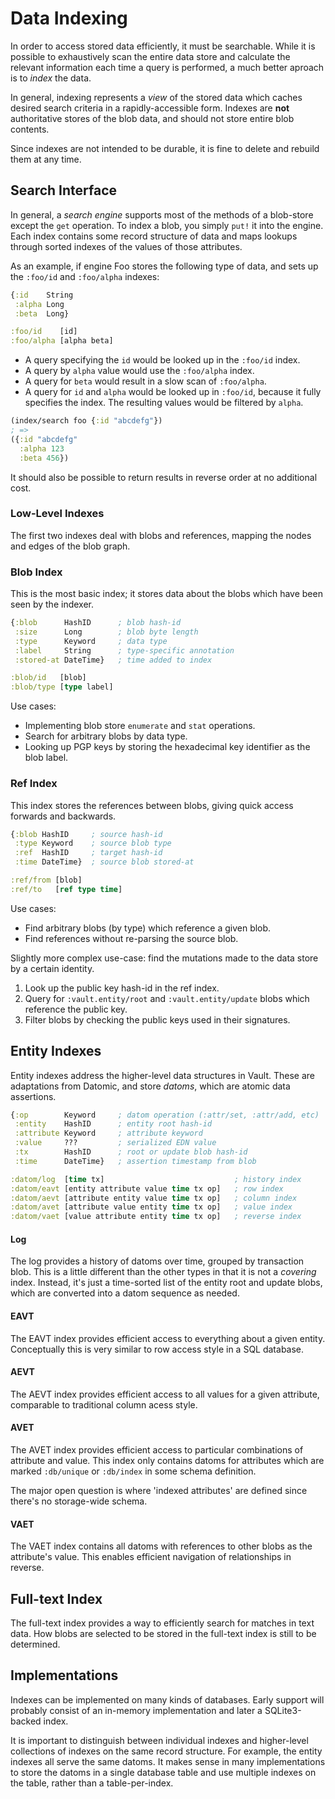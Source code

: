 Data Indexing
=============

In order to access stored data efficiently, it must be searchable. While it is
possible to exhaustively scan the entire data store and calculate the relevant
information each time a query is performed, a much better aproach is to _index_
the data.

In general, indexing represents a _view_ of the stored data which caches
desired search criteria in a rapidly-accessible form. Indexes are **not**
authoritative stores of the blob data, and should not store entire blob
contents.

Since indexes are not intended to be durable, it is fine to delete and rebuild
them at any time.

## Search Interface

In general, a _search engine_ supports most of the methods of a blob-store
except the `get` operation. To index a blob, you simply `put!` it into the
engine. Each index contains some record structure of data and maps lookups
through sorted indexes of the values of those attributes.

As an example, if engine Foo stores the following type of data, and sets up
the `:foo/id` and `:foo/alpha` indexes:

```clojure
{:id    String
 :alpha Long
 :beta  Long}

:foo/id    [id]
:foo/alpha [alpha beta]
```

- A query specifying the `id` would be looked up in the `:foo/id` index.
- A query by `alpha` value would use the `:foo/alpha` index.
- A query for `beta` would result in a slow scan of `:foo/alpha`.
- A query for `id` and `alpha` would be looked up in `:foo/id`, because it
  fully specifies the index. The resulting values would be filtered by `alpha`.

```clojure
(index/search foo {:id "abcdefg"})
; =>
({:id "abcdefg"
  :alpha 123
  :beta 456})
```

It should also be possible to return results in reverse order at no additional
cost.

### Low-Level Indexes

The first two indexes deal with blobs and references, mapping the nodes and
edges of the blob graph.

### Blob Index

This is the most basic index; it stores data about the blobs which have been
seen by the indexer.

```clojure
{:blob      HashID      ; blob hash-id
 :size      Long        ; blob byte length
 :type      Keyword     ; data type
 :label     String      ; type-specific annotation
 :stored-at DateTime}   ; time added to index

:blob/id   [blob]
:blob/type [type label]
```

Use cases:
- Implementing blob store `enumerate` and `stat` operations.
- Search for arbitrary blobs by data type.
- Looking up PGP keys by storing the hexadecimal key identifier as the blob
  label.

### Ref Index

This index stores the references between blobs, giving quick access forwards
and backwards.

```clojure
{:blob HashID     ; source hash-id
 :type Keyword    ; source blob type
 :ref  HashID     ; target hash-id
 :time DateTime}  ; source blob stored-at

:ref/from [blob]
:ref/to   [ref type time]
```

Use cases:
- Find arbitrary blobs (by type) which reference a given blob.
- Find references without re-parsing the source blob.

Slightly more complex use-case: find the mutations made to the data store by a
certain identity.
1. Look up the public key hash-id in the ref index.
2. Query for `:vault.entity/root` and `:vault.entity/update` blobs which
   reference the public key.
3. Filter blobs by checking the public keys used in their signatures.

## Entity Indexes

Entity indexes address the higher-level data structures in Vault. These are
adaptations from Datomic, and store _datoms_, which are atomic data assertions.

```clojure
{:op        Keyword     ; datom operation (:attr/set, :attr/add, etc)
 :entity    HashID      ; entity root hash-id
 :attribute Keyword     ; attribute keyword
 :value     ???         ; serialized EDN value
 :tx        HashID      ; root or update blob hash-id
 :time      DateTime}   ; assertion timestamp from blob

:datom/log  [time tx]                             ; history index
:datom/eavt [entity attribute value time tx op]   ; row index
:datom/aevt [attribute entity value time tx op]   ; column index
:datom/avet [attribute value entity time tx op]   ; value index
:datom/vaet [value attribute entity time tx op]   ; reverse index
```

#### Log

The log provides a history of datoms over time, grouped by transaction blob.
This is a little different than the other types in that it is not a _covering_
index. Instead, it's just a time-sorted list of the entity root and update
blobs, which are converted into a datom sequence as needed.

#### EAVT

The EAVT index provides efficient access to everything about a given entity.
Conceptually this is very similar to row access style in a SQL database.

#### AEVT

The AEVT index provides efficient access to all values for a given attribute,
comparable to traditional column acess style.

#### AVET

The AVET index provides efficient access to particular combinations of attribute
and value. This index only contains datoms for attributes which are marked
`:db/unique` or `:db/index` in some schema definition.

The major open question is where 'indexed attributes' are defined since there's
no storage-wide schema.

#### VAET

The VAET index contains all datoms with references to other blobs as the
attribute's value. This enables efficient navigation of relationships in
reverse.

## Full-text Index

The full-text index provides a way to efficiently search for matches in text
data. How blobs are selected to be stored in the full-text index is still to be
determined.

## Implementations

Indexes can be implemented on many kinds of databases. Early support will
probably consist of an in-memory implementation and later a SQLite3-backed
index.

It is important to distinguish between individual indexes and higher-level
collections of indexes on the same record structure. For example, the entity
indexes all serve the same datoms. It makes sense in many implementations to
store the datoms in a single database table and use multiple indexes on the
table, rather than a table-per-index.
